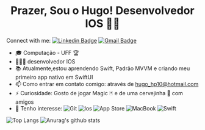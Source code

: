 <!--
**HPR10/HPR10** is a ✨ _special_ ✨ repository because its `README.md` (this file) appears on your GitHub profile.
-->

<h1 align="center">Prazer, Sou o Hugo! Desenvolvedor IOS 👨‍💻</h1>

Connect with me:
  [![Linkedin Badge](https://img.shields.io/badge/-LinkedIn-blue?style=flat-square&logo=Linkedin&logoColor=white&link=https://www.linkedin.com/in/hugo-pinheiro-7b728a12b/)](https://www.linkedin.com/in/hugo-pinheiro-7b728a12b/)
  [![Gmail Badge](https://img.shields.io/badge/-hugopinheiro@id.uff.br-c14438?style=flat-square&logo=Gmail&logoColor=white&link=mailto:hugopinheiro@id.uff.br)](mailto:hugopinheiro@id.uff.br)


- 🎓 Computação - UFF 🏆
- 👨🏽‍💻 desenvolvedor IOS
- 📚 Atualmente,estou aprendendo Swift, Padrão MVVM e criando meu primeiro app nativo em SwiftUI
- 📫 Como entrar em contato comigo: através de hugo_hp10@hotmail.com
- ⚡  Curiosidade: Gosto de jogar Magic 🃏 e de uma cervejinha 🍺 com amigos
- 🎯 Tenho interesse: 
 ![Git](https://img.shields.io/badge/-Git-F05032?style=flat-square&logo=git&logoColor=white)
 ![Ios](https://img.shields.io/badge/iOS-000000?style=for-the-badge&logo=ios&logoColor=white)
 ![App Store](https://img.shields.io/badge/App_Store-0D96F6?style=for-the-badge&logo=app-store&logoColor=white)
 ![MacBook](https://img.shields.io/badge/Hackintosh-999999?style=for-the-badge&logo=apple&logoColor=white)
 ![Swift](https://img.shields.io/badge/Swift-FA7343?style=for-the-badge&logo=swift&logoColor=white)
 
 
 
![Top Langs](https://github-readme-stats.vercel.app/api/top-langs/?username=HPR10&layout=compact&show_icons=true&theme=synthwave)
![Anurag's github stats](https://github-readme-stats.vercel.app/api?username=HPR10&show_icons=true&theme=dracula)









